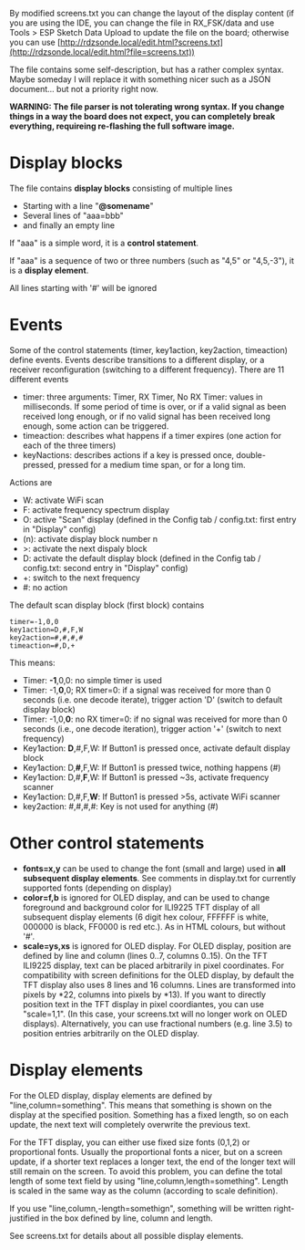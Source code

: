 By modified screens.txt you can change the layout of the display content (if you are using the IDE, you can change the file in RX_FSK/data and use Tools > ESP Sketch Data Upload to update the file on the board; otherwise you can use [http://rdzsonde.local/edit.html?screens.txt](http://rdzsonde.local/edit.html?file=screens.txt))

The file contains some self-description, but has a rather complex syntax. Maybe someday I will replace it with something nicer such as a JSON document... but not a priority right now.

**WARNING: The file parser is not tolerating wrong syntax. If you change things in a way the board does not expect, you can completely break everything, requireing re-flashing the full software image.**

# Display blocks

The file contains **display blocks** consisting of multiple lines
* Starting with a line "**@somename**"
* Several lines of "aaa=bbb"
* and finally an empty line

If "aaa" is a simple word, it is a **control statement**.

If "aaa" is a sequence of two or three numbers (such as "4,5" or "4,5,-3"), it is a **display element**.

All lines starting with '#' will be ignored

# Events

Some of the control statements (timer, key1action, key2action, timeaction) define events. Events describe transitions to a different display, or a receiver reconfiguration (switching to a different frequency). There are 11 different events
* timer: three arguments: Timer, RX Timer, No RX Timer: values in milliseconds. If some period of time is over, or if a valid signal as been received long enough, or if no valid signal has been received long enough, some action can be triggered.
* timeaction: describes what happens if a timer expires (one action for each of the three timers)
* keyNactions: describes actions if a key is pressed once, double-pressed, pressed for a medium time span, or for a long tim.

Actions are
* W: activate WiFi scan
* F: activate frequency spectrum display
* O: active "Scan" display (defined in the Config tab / config.txt: first entry in "Display" config)
* (n): activate display block number n
* &gt;: activate the next dispaly block
* D: activate the default display block (defined in the Config tab / config.txt: second entry in "Display" config)
* +: switch to the next frequency
* #: no action

The default scan display block (first block) contains
```
timer=-1,0,0
key1action=D,#,F,W
key2action=#,#,#,#
timeaction=#,D,+
```
This means:
* Timer: **-1**,0,0: no simple timer is used
* Timer: -1,**0**,0; RX timer=0: if a signal was received for more than 0 seconds (i.e. one decode iterate), trigger action 'D' (switch to default display block)
* Timer: -1,0,**0**: no RX timer=0: if no signal was received for more than 0 seconds (i.e., one decode iteration), trigger action '+' (switch to next frequency)
* Key1action: **D**,#,F,W:  If Button1 is pressed once, activate default display block
* Key1action: D,**#**,F,W: If Button1 is pressed twice, nothing happens (#)
* Key1action: D,#,**F**,W: If Button1 is pressed ~3s, activate frequency scanner
* Key1action: D,#,F,**W**: If Button1 is pressed >5s, activate WiFi scanner
* key2action: #,#,#,#: Key is not used for anything (#)

# Other control statements
* **fonts=x,y** can be used to change the font (small and large) used in **all subsequent display elements**. See comments in display.txt for currently supported fonts (depending on display)
* **color=f,b** is ignored for OLED display, and can be used to change foreground and background color for ILI9225 TFT display of all subsequent display elements (6 digit hex colour, FFFFFF is white, 000000 is black, FF0000 is red etc.). As in HTML colours, but without '#'.
* **scale=ys,xs** is ignored for OLED display. For OLED display, position are defined by line and column (lines 0..7, columns 0..15). On the TFT ILI9225 display, text can be placed arbitrarily in pixel coordinates. For compatibility with screen definitions for the OLED display, by default the TFT display also uses 8 lines and 16 columns. Lines are transformed into pixels by *22, columns into pixels by *13). If you want to directly position text in the TFT display in pixel coordiantes, you can use "scale=1,1". (In this case, your screens.txt will no longer work on OLED displays).
Alternatively, you can use fractional numbers (e.g. line 3.5) to position entries arbitrarily on the OLED display.

# Display elements
For the OLED display, display elements are defined by "line,column=something". This means that something is shown on the display at the specified position. Something has a fixed length, so on each update, the next text will completely overwrite the previous text.

For the TFT display, you can either use fixed size fonts (0,1,2) or proportional fonts. Usually the proportional fonts a nicer, but on a screen update, if a shorter text replaces a longer text, the end of the longer text will still remain on the screen. To avoid this problem, you can define the total length of some text field by using "line,column,length=something".  Length is scaled in the same way as the column (according to scale definition).

If you use "line,column,-length=somethign", something will be written right-justified in the box defined by line, column and length.

See screens.txt for details about all possible display elements.